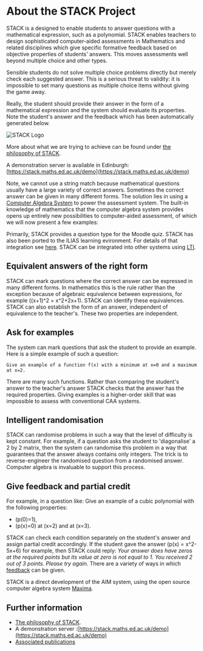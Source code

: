 # About the STACK Project

STACK is a designed to enable students to answer questions with a mathematical expression, such as a polynomial.  STACK enables teachers to design sophisticated computer-aided assessments in Mathematics and related disciplines which give specific formative feedback based on objective properties of students' answers.  This moves assessments well beyond multiple choice and other types.

Sensible students do not solve multiple choice problems directly but merely check each suggested answer.  This is a serious threat to validity:  it is impossible to set many questions as multiple choice items without giving the game away.

Really, the student should provide their answer in the form of a mathematical expression and the system should evaluate its properties.  Note the student's answer and the feedback which has been automatically generated below.

![STACK Logo](%CONTENT/STACK-screenshot.png)


More about what we are trying to achieve can be found under [the philosophy of STACK](The_philosophy_of_STACK.md).

A demonstration server is available in Edinburgh:  [https://stack.maths.ed.ac.uk/demo](https://stack.maths.ed.ac.uk/demo)

Note, we cannot use a string match because mathematical questions usually have a large variety of correct answers.  Sometimes the correct answer can be given in many different forms.
The solution lies in using a [Computer Algebra System](../CAS/index.md) to power the assessment system.
The built-in knowledge of mathematics that the computer algebra system provides opens up entirely new possibilities to computer-aided assessment, of which we will now present a few examples:

Primarily, STACK provides a question type for the Moodle quiz.  STACK has also been ported to the ILIAS learning evironment.  For details of that integration see [here](https://github.com/ilifau/assStackQuestion/). STACK can be integrated into other systems using [LTI](../installation/LTI.md).

## Equivalent answers of the right form ##

STACK can mark questions where the correct answer can be expressed in many different forms. In mathematics this is the rule rather than the exception because of algebraic equivalence between expressions, for example \((x+1)^2 = x^2+2x+1\). STACK can identify these equivalences.  STACK can also establish the form of an answer, independent of equivalence to the teacher's.  These two properties are independent.

## Ask for examples ##

The system can mark questions that ask the student to provide an example. Here is a simple example of such a question:

    Give an example of a function f(x) with a minimum at x=0 and a maximum at x=2.

There are many such functions. Rather than comparing the student's answer to the teacher's answer STACK checks that the answer has the required properties.  Giving examples is a higher-order skill that was impossible to assess with conventional CAA systems.

## Intelligent randomisation ##

STACK can randomise problems in such a way that the level of difficulty is kept constant. For example, if a question asks the student to 'diagonalise' a 2 by 2 matrix, then the system can randomise this problem in a way that guarantees that the answer always contains only integers. The trick is to reverse-engineer the randomised question from a randomised answer.  Computer algebra is invaluable to support this process.

## Give feedback and partial credit ##

For example, in a question like:
Give an example of a cubic polynomial with the following properties:

* \(p(0)=1\),
* \(p(x)=0\) at \(x=2\) and at \(x=3\).

STACK can check each condition separately on the student's answer and assign partial credit accordingly.
If the student gave the answer \(p(x) = x^2-5x+6\) for example, then STACK could reply: _Your answer does have zeros at the required points but its value at zero is not equal to 1. You received 2 out of 3 points. Please try again._
There are a variety of ways in which [feedback](../Authoring/Feedback.md) can be given.

STACK is a direct development of the AIM system, using the open source computer algebra system [Maxima](../CAS/Maxima.md).

## Further information  ##

* [The philosophy of STACK](The_philosophy_of_STACK.md).
* A demonstration server :[https://stack.maths.ed.ac.uk/demo](https://stack.maths.ed.ac.uk/demo)
* [Associated publications](Publications.md)


